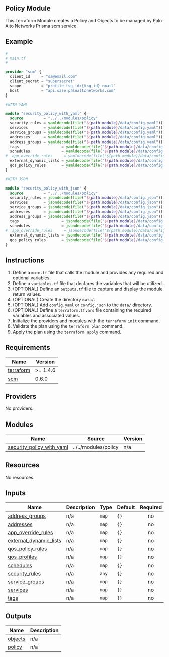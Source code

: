 ## Policy Module

This Terraform Module creates a Policy and Objects to be managed by Palo Alto Networks
Prisma scm service.

## Example

```terraform
#
# main.tf
#

provider "scm" {
  client_id     = "sa@email.com"
  client_secret = "supersecret"
  scope         = "profile tsg_id:{tsg_id} email"
  host          = "api.sase.paloaltonetworks.com"
}

#WITH YAML

module "security_policy_with_yaml" {
  source         = "../../modules/policy"
  security_rules = yamldecode(file("${path.module}/data/config.yaml"))["security_rules"]
  services       = yamldecode(file("${path.module}/data/config.yaml"))["services"]
  service_groups = yamldecode(file("${path.module}/data/config.yaml"))["service_groups"]
  addresses      = yamldecode(file("${path.module}/data/config.yaml"))["addresses"]
  address_groups = yamldecode(file("${path.module}/data/config.yaml"))["address_groups"]
  tags                   = yamldecode(file("${path.module}/data/config.yaml"))["tags"]
  schedules              = yamldecode(file("${path.module}/data/config.yaml"))["schedules"]
#  app_override_rules     = yamldecode(file("${path.module}/data/config.yaml"))["app_override_rules"]
  external_dynamic_lists = yamldecode(file("${path.module}/data/config.yaml"))["external_dynamic_lists"]
  qos_policy_rules       = yamldecode(file("${path.module}/data/config.yaml"))["qos_policy_rules"]
}

#WITH JSON

module "security_policy_with_json" {
  source         = "../../modules/policy"
  security_rules = jsondecode(file("${path.module}/data/config.json"))["security_rules"]
  services       = jsondecode(file("${path.module}/data/config.json"))["services"]
  service_groups = jsondecode(file("${path.module}/data/config.json"))["service_groups"]
  addresses      = jsondecode(file("${path.module}/data/config.json"))["addresses"]
  address_groups = jsondecode(file("${path.module}/data/config.json"))["address_groups"]
  tags                   = jsondecode(file("${path.module}/data/config.json"))["tags"]
  schedules              = jsondecode(file("${path.module}/data/config.json"))["schedules"]
#  app_override_rules     = jsondecode(file("${path.module}/data/config.json"))["app_override_rules"]
  external_dynamic_lists = jsondecode(file("${path.module}/data/config.json"))["external_dynamic_lists"]
  qos_policy_rules       = jsondecode(file("${path.module}/data/config.json"))["qos_policy_rules"]
}
```

## Instructions

1. Define a `main.tf` file that calls the module and provides any required and
optional variables.
2. Define a `variables.tf` file that declares the variables that will be
utilized.
3. (OPTIONAL) Define an `outputs.tf` file to capture and display the module
return values.
4. (OPTIONAL) Create the directory `data/`.
5. (OPTIONAL) Add `config.yaml` or `config.json` to the `data/` directory.
6. (OPTIONAL) Define a `terraform.tfvars` file containing the required
variables and associated values.
7. Initialize the providers and modules with the `terraform init` command.
8. Validate the plan using the `terraform plan` command.
9. Apply the plan using the `terraform apply` command. 

<!-- BEGINNING OF PRE-COMMIT-TERRAFORM DOCS HOOK -->
## Requirements

| Name | Version |
|------|---------|
| <a name="requirement_terraform"></a> [terraform](#requirement\_terraform) | >= 1.4.6 |
| <a name="requirement_scm"></a> [scm](#requirement\_scm) | 0.6.0 |

## Providers

No providers.

## Modules

| Name | Source | Version |
|------|--------|---------|
| <a name="module_security_policy_with_yaml"></a> [security\_policy\_with\_yaml](#module\_security\_policy\_with\_yaml) | ../../modules/policy | n/a |

## Resources

No resources.

## Inputs

| Name | Description | Type | Default | Required |
|------|-------------|------|---------|:--------:|
| <a name="input_address_groups"></a> [address\_groups](#input\_address\_groups) | n/a | `map` | `{}` | no |
| <a name="input_addresses"></a> [addresses](#input\_addresses) | n/a | `map` | `{}` | no |
| <a name="input_app_override_rules"></a> [app\_override\_rules](#input\_app\_override\_rules) | n/a | `map` | `{}` | no |
| <a name="input_external_dynamic_lists"></a> [external\_dynamic\_lists](#input\_external\_dynamic\_lists) | n/a | `map` | `{}` | no |
| <a name="input_qos_policy_rules"></a> [qos\_policy\_rules](#input\_qos\_policy\_rules) | n/a | `map` | `{}` | no |
| <a name="input_qos_profiles"></a> [qos\_profiles](#input\_qos\_profiles) | n/a | `map` | `{}` | no |
| <a name="input_schedules"></a> [schedules](#input\_schedules) | n/a | `map` | `{}` | no |
| <a name="input_security_rules"></a> [security\_rules](#input\_security\_rules) | n/a | `any` | `{}` | no |
| <a name="input_service_groups"></a> [service\_groups](#input\_service\_groups) | n/a | `map` | `{}` | no |
| <a name="input_services"></a> [services](#input\_services) | n/a | `map` | `{}` | no |
| <a name="input_tags"></a> [tags](#input\_tags) | n/a | `map` | `{}` | no |

## Outputs

| Name | Description |
|------|-------------|
| <a name="output_objects"></a> [objects](#output\_objects) | n/a |
| <a name="output_policy"></a> [policy](#output\_policy) | n/a |
<!-- END OF PRE-COMMIT-TERRAFORM DOCS HOOK -->